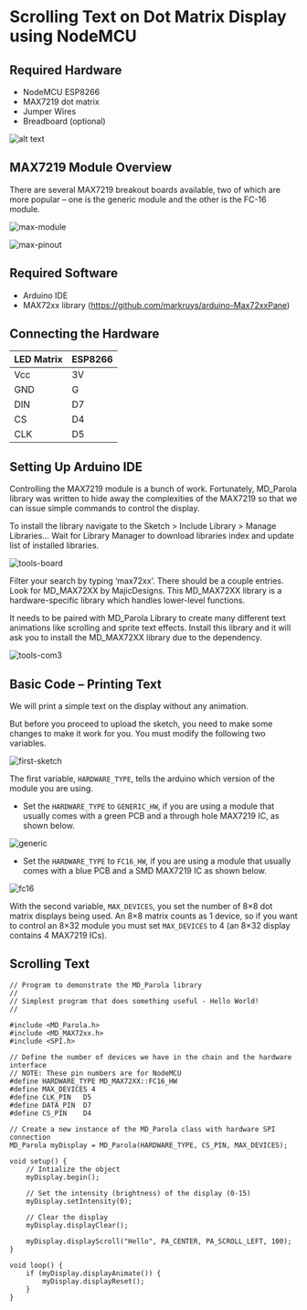 # Scrolling Text on Dot Matrix Display using NodeMCU 
## Required Hardware

* NodeMCU ESP8266
* MAX7219 dot matrix
* Jumper Wires
* Breadboard (optional)

![alt text](https://maker.pro/storage/gE9cacR/gE9cacRYNOuescYwhyRkVDxiCUtGkm84VbJfOkN7.jpeg)

## MAX7219 Module Overview

There are several MAX7219 breakout boards available, two of which are more popular – one is the generic module and the other is the FC-16 module.

![max-module](https://lastminuteengineers.com/wp-content/uploads/arduino/MAX7219-Module-Variants.jpg)

![max-pinout](https://lastminuteengineers.com/wp-content/uploads/arduino/MAX7219-Dot-Matrix-LED-Display-Module-Pinout.png)

## Required Software

* Arduino IDE
* MAX72xx library (https://github.com/markruys/arduino-Max72xxPane)

## Connecting the Hardware

| LED Matrix  | ESP8266 |
| ----------- | ----|
| Vcc         | 3V  |
| GND         | G   |
| DIN         | D7  |
| CS          | D4  |
| CLK         | D5  |

## Setting Up Arduino IDE

Controlling the MAX7219 module is a bunch of work. Fortunately, MD_Parola library was written to hide away the complexities of the MAX7219 so that we can issue simple commands to control the display.

To install the library navigate to the Sketch > Include Library > Manage Libraries… Wait for Library Manager to download libraries index and update list of installed libraries.

![tools-board](https://lastminuteengineers.com/wp-content/uploads/arduino/Manage-Libraries.png)

Filter your search by typing ‘max72xx‘. There should be a couple entries. Look for MD_MAX72XX by MajicDesigns.
This MD_MAX72XX library is a hardware-specific library which handles lower-level functions. 

It needs to be paired with MD_Parola Library to create many different text animations like scrolling and sprite text effects. Install this library and it will ask you to install the MD_MAX72XX library due to the dependency.

![tools-com3](https://lastminuteengineers.com/wp-content/uploads/arduino/MD_Parola-Library-Installation.png)

## Basic Code – Printing Text

We will print a simple text on the display without any animation.

But before you proceed to upload the sketch, you need to make some changes to make it work for you. You must modify the following two variables.

![first-sketch](https://lastminuteengineers.com/wp-content/uploads/arduino/Changes-to-make.png)

The first variable, `HARDWARE_TYPE`, tells the arduino which version of the module you are using.

* Set the `HARDWARE_TYPE` to `GENERIC_HW`, if you are using a module that usually comes with a green PCB and a through hole MAX7219 IC, as shown below.

![generic](https://lastminuteengineers.com/wp-content/uploads/arduino/MAX7219-Generic-Module.jpg)

* Set the `HARDWARE_TYPE` to `FC16_HW`, if you are using a module that usually comes with a blue PCB and a SMD MAX7219 IC as shown below.

![fc16](https://lastminuteengineers.com/wp-content/uploads/arduino/MAX7219-FC-16-Module.jpg)

With the second variable, `MAX_DEVICES`, you set the number of 8×8 dot matrix displays being used. An 8×8 matrix counts as 1 device, so if you want to control an 8×32 module you must set `MAX_DEVICES` to 4 (an 8×32 display contains 4 MAX7219 ICs).

## Scrolling Text

````
// Program to demonstrate the MD_Parola library
//
// Simplest program that does something useful - Hello World!
//

#include <MD_Parola.h>
#include <MD_MAX72xx.h>
#include <SPI.h>

// Define the number of devices we have in the chain and the hardware interface
// NOTE: These pin numbers are for NodeMCU
#define HARDWARE_TYPE MD_MAX72XX::FC16_HW
#define MAX_DEVICES 4
#define CLK_PIN   D5
#define DATA_PIN  D7
#define CS_PIN    D4

// Create a new instance of the MD_Parola class with hardware SPI connection
MD_Parola myDisplay = MD_Parola(HARDWARE_TYPE, CS_PIN, MAX_DEVICES);

void setup() {
	// Intialize the object
	myDisplay.begin();

	// Set the intensity (brightness) of the display (0-15)
	myDisplay.setIntensity(0);

	// Clear the display
	myDisplay.displayClear();

	myDisplay.displayScroll("Hello", PA_CENTER, PA_SCROLL_LEFT, 100);
}

void loop() {
	if (myDisplay.displayAnimate()) {
		myDisplay.displayReset();
	}
}
````




